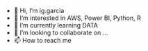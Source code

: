 - 👋 Hi, I’m ig.garcia
- 👀 I’m interested in AWS, Power BI, Python, R
- 🌱 I’m currently learning DATA
- 💞️ I’m looking to collaborate on ...
- 📫 How to reach me 

<!---
winid/winid is a ✨ special ✨ repository because its `README.md` (this file) appears on your GitHub profile.
You can click the Preview link to take a look at your changes.
--->
